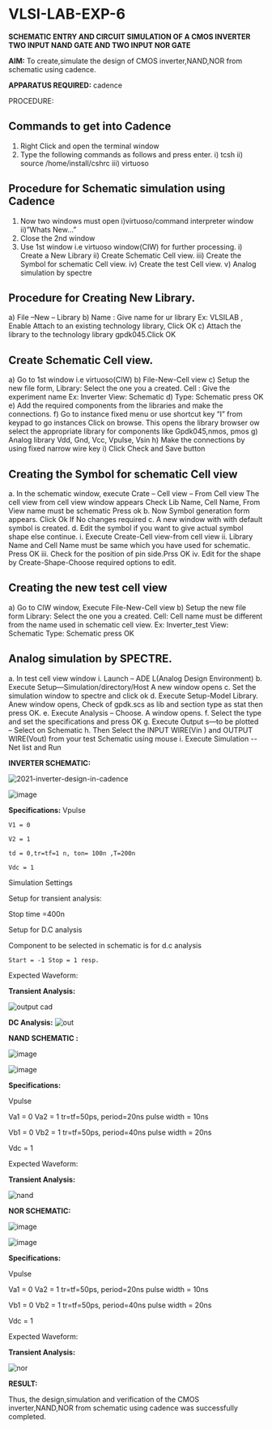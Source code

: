 # VLSI-LAB-EXP-6

**SCHEMATIC ENTRY AND CIRCUIT SIMULATION OF A CMOS INVERTER
TWO INPUT NAND GATE  AND TWO INPUT NOR GATE**

**AIM:**
To create,simulate the design of CMOS inverter,NAND,NOR from schematic using cadence.

**APPARATUS REQUIRED:**
cadence

PROCEDURE:
## Commands to get into Cadence

1.	Right Click and open the terminal window
2.	Type the following commands as follows and press enter.
          i)	tcsh
          ii)	source /home/install/cshrc
          iii)	virtuoso 
## Procedure for Schematic simulation using Cadence
1.	Now two windows must open i)virtuoso/command interpreter window ii)”Whats New…”
2.	Close the 2nd window
3.	Use 1st window i.e virtuoso window(CIW) for further processing.
          i)	Create a New Library
          ii)	Create Schematic Cell view.
          iii)	Create the Symbol for schematic Cell view.
          iv)	Create the test Cell view.
          v)	Analog simulation by spectre
## Procedure for Creating New Library.
a)	File –New – Library
b)	Name : Give name for ur library Ex: VLSILAB , Enable Attach to an existing technology library, Click OK
c)	Attach the library to the technology library gpdk045.Click OK
## Create Schematic Cell view.
a)	Go to 1st window i.e virtuoso(CIW)
b)	File-New-Cell view
c)	Setup the new file form, Library: Select the one you a created. Cell : Give the experiment name Ex: Inverter View: Schematic
d)	Type: Schematic press OK
e)	Add the required components from the libraries and make the connections.
f)	Go to instance fixed menu or use shortcut key “I” from keypad to go instances Click on browse. This opens the library browser ow select the appropriate library for components like Gpdk045,nmos, pmos
g)	Analog library	Vdd, Gnd, Vcc, Vpulse, Vsin
h)	Make the connections by using fixed narrow wire key
i)	Click Check and Save button


## Creating the Symbol for schematic Cell view
a.	In the schematic window, execute
          Crate – Cell view – From Cell view
          The cell view from cell view window appears
          Check Lib Name, Cell Name, From View name must be schematic Press ok
b.	Now Symbol generation form appears. Click Ok If No changes required
c.	A new window with with default symbol is created.
d.	Edit the symbol if you want to give actual symbol shape else continue.
          i.	Execute Create-Cell view-from cell view
          ii.	Library Name and Cell Name must be same which you have used for schematic. Press OK
          iii.	Check for the position of pin side.Prss OK
          iv.	Edit for the shape by Create-Shape-Choose required options to edit.
## Creating the new test cell view

a)	Go to CIW window, Execute File-New-Cell view
b)	Setup the new file form
Library: Select the one you a created.
          Cell: Cell name must be different from the name used in schematic cell view. Ex: Inverter_test
          View: Schematic
          Type: Schematic  press OK
## Analog simulation by SPECTRE.
a.	In test cell view window
i.	Launch – ADE L(Analog Design Environment)
b.	Execute Setup—Simulation/directory/Host A new window opens
c.	Set the simulation window to spectre and click ok
d.	Execute Setup-Model Library. Anew window opens, Check of gpdk.scs as lib and section type as stat then press OK.
e.	Execute Analysis – Choose. A window opens.
f.	Select the type and set the specifications and press OK
g.	Execute Output s—to be plotted – Select on Schematic
h.	Then Select the INPUT WIRE(Vin ) and OUTPUT WIRE(Vout) from your test Schematic using mouse
i.	Execute Simulation -- Net list and Run

**INVERTER SCHEMATIC:**

![2021-inverter-design-in-cadence](https://github.com/nithin2134/VLSI-LAB-EXP-6/assets/160302970/799e47d7-0302-4ea2-9ac3-aabaf81cd7e6)

![image](https://github.com/nithin2134/VLSI-LAB-EXP-6/assets/160302970/da0e4d07-c05f-421b-b5f3-bc061983226e)

**Specifications:**
Vpulse 

    V1 = 0	       
   
    V2 = 1
    
    td = 0,tr=tf=1 n, ton= 100n ,T=200n
    
    Vdc = 1

Simulation Settings

Setup for transient analysis:

   Stop time =400n

Setup for D.C analysis

Component to be selected in schematic is for d.c analysis

    Start = -1 Stop = 1 resp.

Expected Waveform:

**Transient Analysis:**

![output cad](https://github.com/nithin2134/VLSI-LAB-EXP-6/assets/160302970/eb121860-25a3-4dd3-82d3-be7852279d3d)

**DC Analysis:**
![out](https://github.com/nithin2134/VLSI-LAB-EXP-6/assets/160302970/1247eda1-1aa4-4a66-a502-1e3ddcc98ec3)

**NAND SCHEMATIC :**

![image](https://github.com/nithin2134/VLSI-LAB-EXP-6/assets/160302970/bc8d71ff-d898-4fd6-aa39-5fac4be18417)

![image](https://github.com/nithin2134/VLSI-LAB-EXP-6/assets/160302970/dcae4c10-4436-43df-8be5-aaf72a756c93)


**Specifications:**

Vpulse 

Va1 = 0 Va2 = 1 tr=tf=50ps, period=20ns pulse width = 10ns

Vb1 = 0 Vb2 = 1 tr=tf=50ps, period=40ns pulse width = 20ns

Vdc = 1

Expected Waveform:

**Transient Analysis:**

![nand](https://github.com/nithin2134/VLSI-LAB-EXP-6/assets/160302970/f6e4e117-f164-46f3-8102-2fc13e7582d1)

**NOR SCHEMATIC:**

![image](https://github.com/nithin2134/VLSI-LAB-EXP-6/assets/160302970/e3de188c-07e2-45c7-8365-a735b98ab1b3)

![image](https://github.com/nithin2134/VLSI-LAB-EXP-6/assets/160302970/a1ab54fb-65a2-4650-834b-660332d549f1)

**Specifications:**

Vpulse 

Va1 = 0 Va2 = 1 tr=tf=50ps, period=20ns pulse width = 10ns

Vb1 = 0 Vb2 = 1 tr=tf=50ps, period=40ns pulse width = 20ns

Vdc = 1

Expected Waveform:

**Transient Analysis:**

![nor](https://github.com/nithin2134/VLSI-LAB-EXP-6/assets/160302970/6aceaa60-8283-4cdc-a250-642f737d597e)


**RESULT:**

Thus, the design,simulation and verification of the CMOS inverter,NAND,NOR from schematic using cadence was successfully completed.




